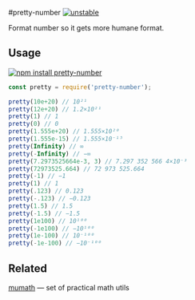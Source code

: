 #pretty-number [![unstable](http://badges.github.io/stability-badges/dist/unstable.svg)](http://github.com/badges/stability-badges)

Format number so it gets more humane format.


## Usage

[![npm install pretty-number](https://nodei.co/npm/pretty-number.png?mini=true)](https://npmjs.org/package/pretty-number/)

```js
const pretty = require('pretty-number');

pretty(10e+20) // 10²¹
pretty(12e+20) // 1.2×10²¹
pretty(1) // 1
pretty(0) // 0
pretty(1.555e+20) // 1.555×10²⁰
pretty(1.555e-15) // 1.555×10⁻¹⁵
pretty(Infinity) // ∞
pretty(-Infinity) // −∞
pretty(7.2973525664e-3, 3) // 7.297 352 566 4×10⁻³
pretty(72973525.664) // 72 973 525.664
pretty(-1) // −1
pretty(1) // 1
pretty(.123) // 0.123
pretty(-.123) // −0.123
pretty(1.5) // 1.5
pretty(-1.5) // −1.5
pretty(1e100) // 10¹⁰⁰
pretty(-1e100) // −10¹⁰⁰
pretty(1e-100) // 10⁻¹⁰⁰
pretty(-1e-100) // −10⁻¹⁰⁰
```

## Related

[mumath](https://github.com/dfcreative/mumath) — set of practical math utils
